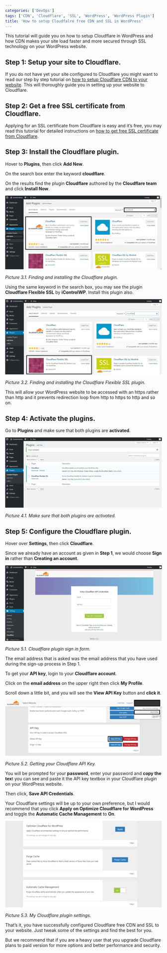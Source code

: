 ```yaml
---
categories: ['DevOps']
tags: ['CDN', 'Cloudflare', 'SSL', 'WordPress', 'WordPress Plugin']
title: 'How to setup Cloudfalre free CDN and SSL in WordPress'
---
```

This tutorial will guide you on how to setup Cloudflare in WordPress and how CDN makes your site load faster and more secured through SSL technology on your WordPress website.

## Step 1: Setup your site to Cloudflare.
If you do not have yet your site configured to Cloudflare you might want to read our step by step tutorial on [how to setup Cloudflare CDN to your website](/posts/how-to-setup-cloudflare-cdn-to-your-website/). This will thoroughly guide you in setting up your website to Cloudflare.

## Step 2: Get a free SSL certificate from Cloudflare.
Applying for an SSL certificate from Cloudflare is easy and it’s free, you may read this tutorial for detailed instructions on [how to get free SSL certificate from Cloudflare](/posts/how-to-get-free-ssl-certificate-from-cloudflare/).

## Step 3: Install the Cloudflare plugin.
Hover to **Plugins**, then click **Add New**.

On the search box enter the keyword **cloudflare**.

On the results find the plugin **Cloudflare** authored by the **Cloudflare team** and click **Install Now**.

![add-plugin](/assets/images/posts/how-to-setup-cloudflare-free-cdn-and-ssl-in-wordpress/add-plugin.jpg)

*Picture 3.1. Finding and installing the Cloudflare plugin.*

Using the same keyword in the search box, you may see the plugin **Cloudflare Flexible SSL** by **iControlWP**. Install this plugin also.

![add-plugin-2](/assets/images/posts/how-to-setup-cloudflare-free-cdn-and-ssl-in-wordpress/add-plugin-2.jpg)

*Picture 3.2. Finding and installing the Cloudflare Flexible SSL plugin.*

This will allow your WordPress website to be accessed with an https rather than http and it prevents redirection loop from http to https to http and so on.

## Step 4: Activate the plugins.
Go to **Plugins** and make sure that both plugins are **activated**.

![activate-plugins](/assets/images/posts/how-to-setup-cloudflare-free-cdn-and-ssl-in-wordpress/activate-plugins.jpg)

*Picture 4.1. Make sure that both plugins are activated.*

## Step 5: Configure the Cloudflare plugin.
Hover over **Settings**, then click **Cloudflare**.

Since we already have an account as given in **Step 1**, we would choose **Sign in** rather than **Creating an account**.

![setup-plugin](/assets/images/posts/how-to-setup-cloudflare-free-cdn-and-ssl-in-wordpress/setup-plugin.jpg)

*Picture 5.1. Cloudflare plugin sign in form.*

The email address that is asked was the email address that you have used during the sign-up process in Step 1.

To get your **API key**, login to your **Cloudflare account**.

Click on the **email address** on the upper right then click **My Profile**.

Scroll down a little bit, and you will see the **View API Key** button and **click it**.

![setup-cloudflare](/assets/images/posts/how-to-setup-cloudflare-free-cdn-and-ssl-in-wordpress/setup-cloudflare.jpg)

*Picture 5.2. Getting your Cloudflare API Key.*

You will be prompted for your **password**, enter your password and **copy the tex**t you can see and paste it the API key textbox in your Cloudflare plugin on your WordPress website.

Then click, **Save API Credentials**.

Your Cloudflare settings will be up to your own preference, but I would recommend that you click **Apply on Optimize Cloudflare for WordPress** and toggle the **Automatic Cache Management** to **On**.

![setup-cloudflare-2](/assets/images/posts/how-to-setup-cloudflare-free-cdn-and-ssl-in-wordpress/setup-cloudflare-2.jpg)

*Picture 5.3. My Cloudflare plugin settings.*

That’s it, you have successfully configured Cloudflare free CDN and SSL to your website. Just tweak some of the settings and find the best for you.

But we recommend that if you are a heavy user that you upgrade Cloudflare plans to paid version for more options and better performance and security.

